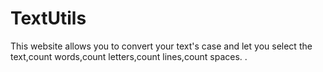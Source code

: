 # TextUtils
 This website allows you to convert your text's case and let you select the text,count words,count letters,count lines,count spaces.  .
